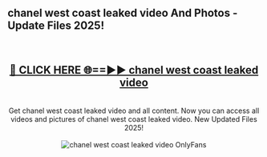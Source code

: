 <h2>chanel west coast leaked video And Photos - Update Files 2025!</h2>
<br>
<div align="center">
<h2><a href="https://linkcuts.com/hfmhzwbr" rel="nofollow">🔴 CLICK HERE 🌐==►► chanel west coast leaked video</a></h2>
<br>
Get chanel west coast leaked video and all content. Now you can access all videos and pictures of chanel west coast leaked video. New Updated Files 2025!
<br>
<br>
<a href="https://linkcuts.com/hfmhzwbr" rel="nofollow" data-target="animated-image.originalLink"><img src="https://i.ibb.co.com/WyWwxjT/player-gif2.gif" alt="chanel west coast leaked video OnlyFans" style="max-width: 100%; display: inline-block;" data-target="animated-image.originalImage"></a>
</div>
<br>